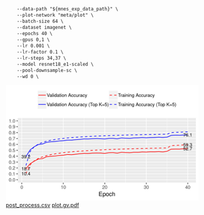 ```
    --data-path "${mnes_exp_data_path}" \
    --plot-network "meta/plot" \
    --batch-size 64 \
    --dataset imagenet \
    --epochs 40 \
    --gpus 0,1 \
    --lr 0.001 \
    --lr-factor 0.1 \
    --lr-steps 34,37 \
    --model resnet18_e1-scaled \
    --pool-downsample-sc \
    --wd 0 \
```
![acc.png](acc.png)
[post_process.csv](post_process.csv)
[plot.gv.pdf](plot.gv.pdf)
